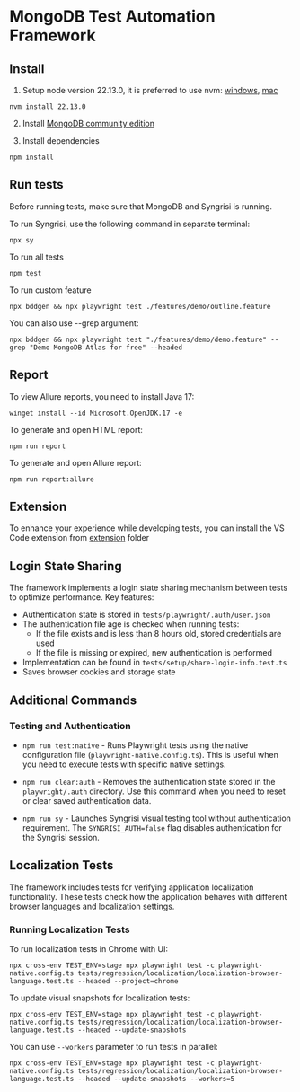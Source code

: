 # MongoDB Test Automation Framework

## Install

1. Setup node version 22.13.0, it is preferred to use nvm: [windows](https://github.com/coreybutler/nvm-windows), [mac](https://github.com/nvm-sh/nvm)

```shell
nvm install 22.13.0
```
2. Install [MongoDB community edition](https://www.mongodb.com/docs/manual/administration/install-community/)

3. Install dependencies

```shell
npm install
```

## Run tests

Before running tests, make sure that MongoDB and Syngrisi is running.

To run Syngrisi, use the following command in separate terminal:

```shell
npx sy
```

To run all tests
```shell
npm test
```

To run custom feature
```shell
npx bddgen && npx playwright test ./features/demo/outline.feature 
```

You can also use --grep argument:
```shell
npx bddgen && npx playwright test "./features/demo/demo.feature" --grep "Demo MongoDB Atlas for free" --headed
```

## Report

To view Allure reports, you need to install Java 17:
```shell
winget install --id Microsoft.OpenJDK.17 -e
```

To generate and open HTML report:
```shell
npm run report
```

To generate and open Allure report:
```shell
npm run report:allure
```

## Extension

To enhance your experience while developing tests, you can install the VS Code extension from [extension](./extension) folder

## Login State Sharing

The framework implements a login state sharing mechanism between tests to optimize performance. Key features:

- Authentication state is stored in `tests/playwright/.auth/user.json`
- The authentication file age is checked when running tests:
  - If the file exists and is less than 8 hours old, stored credentials are used
  - If the file is missing or expired, new authentication is performed
- Implementation can be found in `tests/setup/share-login-info.test.ts`
- Saves browser cookies and storage state

## Additional Commands

### Testing and Authentication

- `npm run test:native` - Runs Playwright tests using the native configuration file (`playwright-native.config.ts`). This is useful when you need to execute tests with specific native settings.

- `npm run clear:auth` - Removes the authentication state stored in the `playwright/.auth` directory. Use this command when you need to reset or clear saved authentication data.

- `npm run sy` - Launches Syngrisi visual testing tool without authentication requirement. The `SYNGRISI_AUTH=false` flag disables authentication for the Syngrisi session.

## Localization Tests

The framework includes tests for verifying application localization functionality. These tests check how the application behaves with different browser languages and localization settings.

### Running Localization Tests

To run localization tests in Chrome with UI:
```shell
npx cross-env TEST_ENV=stage npx playwright test -c playwright-native.config.ts tests/regression/localization/localization-browser-language.test.ts --headed --project=chrome
```

To update visual snapshots for localization tests:
```shell
npx cross-env TEST_ENV=stage npx playwright test -c playwright-native.config.ts tests/regression/localization/localization-browser-language.test.ts --headed --update-snapshots
```

You can use `--workers` parameter to run tests in parallel:
```shell
npx cross-env TEST_ENV=stage npx playwright test -c playwright-native.config.ts tests/regression/localization/localization-browser-language.test.ts --headed --update-snapshots --workers=5
```